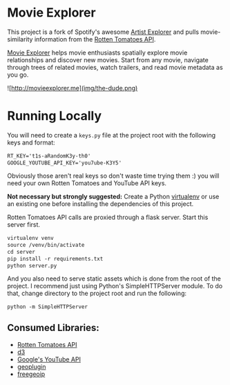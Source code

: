 Movie Explorer
===============

This project is a fork of Spotify's awesome [Artist Explorer](https://artistexplorer.spotify.com/)
and pulls movie-similarity information from the [Rotten Tomatoes API](http://developer.rottentomatoes.com/).

[Movie Explorer](https://movieexplorer.me/) helps movie enthusiasts spatially explore movie relationships and discover new movies. Start from any movie, navigate through trees of related movies, watch trailers, and read movie metadata as you go.

![http://movieexplorer.me](img/the-dude.png)

Running Locally
===============
You will need to create a `keys.py` file at the project root with the following keys and format:

```
RT_KEY='t1s-aRandomK3y-th0'
GOOGLE_YOUTUBE_API_KEY='you7ube-K3Y5'
```

Obviously those aren't real keys so don't waste time trying them :) you will need your own Rotten Tomatoes and YouTube API keys.

**Not necessary but strongly suggested:** Create a Python [virtualenv](http://docs.python-guide.org/en/latest/dev/virtualenvs/) or use an existing one before installing the dependencies of this project.

Rotten Tomatoes API calls are proxied through a flask server. Start this server first.

```
virtualenv venv
source /venv/bin/activate
cd server
pip install -r requirements.txt
python server.py
```

And you also need to serve static assets which is done from the root of the project. I recommend just using Python's SimpleHTTPServer module. To do that, change directory to the project root and run the following:

```
python -m SimpleHTTPServer
```

Consumed Libraries:
--------------
* [Rotten Tomatoes API](http://developer.rottentomatoes.com/)
* [d3](http://d3js.org/)
* [Google's YouTube API](https://developers.google.com/youtube/)
* [geoplugin](http://www.geoplugin.com/)
* [freegeoip](https://freegeoip.net)

